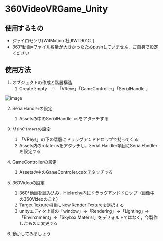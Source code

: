 # 360VideoVRGame_Unity
## 使用するもの
- ジャイロセンサ(WitMotion 社,BWT901CL)
- 360°動画※ファイル容量が大きかったためpushしていません．ご自身で設定ください
## 使用方法
1. オブジェクトの作成と階層構造
    1. Create Empty　→　「VReye」「GameController」「SerialHandler」

![image](https://github.com/takumi765/360VideoVRGame_Unity/assets/82143606/527fbfb2-26a5-430b-b8df-35643573fe84)

2. SerialHandlerの設定
    1. Assetsの中のSerialHandler.csをアタッチする

3. MainCameraの設定
    1. 「VReye」の下の階層にドラッグアンドドロップで持ってくる
    1. Assets内のrotate.csをアタッチし，Serial Handler項目にSerialHandlerを設定する

4. GameControllerの設定
    1. Assetsの中のGameController.csをアタッチする

5. 360Videoの設定
    1. 360°動画を読み込み，Hielarchy内にドラッグアンドドロップ（画像中の360Videoのこと）
    1. Target Texture項目にNew Render Textureを選択する
    1. unityエディタ上部の「window」→「Rendering」→「Lighting」→「Environment」→「Skybox Material」をデフォルトではなく，今製作したものに変更する

6. 動かしてみましょう
